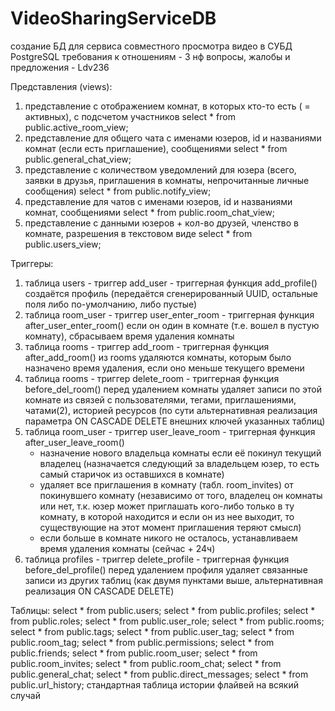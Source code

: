 # VideoSharingServiceDB

создание БД для сервиса совместного просмотра видео в СУБД PostgreSQL
требования к отношениям - 3 нф
вопросы, жалобы и предложения - Ldv236


Представления (views):
1. представление с отображением комнат, в которых кто-то есть ( = активных), с подсчетом участников
	select * from public.active_room_view;
2. представление для общего чата с именами юзеров, id и названиями комнат (если есть приглашение), сообщениями
	select * from public.general_chat_view;
3. представление с количеством уведомлений для юзера (всего, заявки в друзья, приглашения в комнаты, непрочитанные личные сообщения)
	select * from public.notify_view;
4. представление для чатов с именами юзеров, id и названиями комнат, сообщениями
	select * from public.room_chat_view;
5. представление с данными юзеров + кол-во друзей, членство в комнате, разрешения в текстовом виде
	select * from public.users_view;


Триггеры:
1. таблица users - триггер add_user - триггерная функция add_profile()
	создаётся профиль (передаётся сгенерированный UUID, остальные поля либо по-умолчанию, либо пустые)
2. таблица room_user - триггер user_enter_room - триггерная функция after_user_enter_room()
	если он один в комнате (т.е. вошел в пустую комнату), сбрасываем время удаления комнаты
3. таблица rooms - триггер add_room - триггерная функция after_add_room()
	из rooms удаляются комнаты, которым было назначено время удаления, если оно меньше текущего времени
4. таблица rooms - триггер delete_room - триггерная функция before_del_room()
	перед удалением комнаты удаляет записи по этой комнате из связей с пользователями, тегами, приглашениями, чатами(2), историей ресурсов
        (по сути альтернативная реализация параметра ON CASCADE DELETE внешних ключей указанных таблиц)
5. таблица room_user - триггер user_leave_room - триггерная функция after_user_leave_room()
	- назначение нового владельца комнаты если её покинул текущий владелец 
 		(назначается следующий за владельцем юзер, то есть самый старичок из оставшихся в комнате)
	- удаляет все приглашения в комнату (табл. room_invites) от покинувшего комнату
 		(независимо от того, владелец он комнаты или нет, т.к. юзер может приглашать кого-либо только в ту комнату, в которой находится
 		и если он из нее выходит, то существующие на этот момент приглашения теряют смысл)
	- если больше в комнате никого не осталось, устанавливаем время удаления комнаты (сейчас + 24ч)
6. таблица profiles - триггер delete_profile - триггерная функция before_del_profile()
	перед удалением профиля удаляет связанные записи из других таблиц (как двумя пунктами выше, альтернативная реализация ON CASCADE DELETE)


Таблицы:
select * from public.users;
select * from public.profiles;
select * from public.roles;
select * from public.user_role;
select * from public.rooms;
select * from public.tags;
select * from public.user_tag;
select * from public.room_tag;
select * from public.permissions;
select * from public.friends;
select * from public.room_user;
select * from public.room_invites;
select * from public.room_chat;
select * from public.general_chat;
select * from public.direct_messages;
select * from public.url_history;
стандартная таблица истории флайвей на всякий случай
